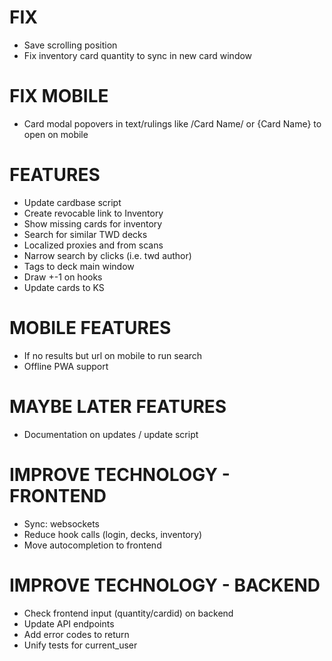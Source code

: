 # FIX
* Save scrolling position
* Fix inventory card quantity to sync in new card window

# FIX MOBILE
* Card modal popovers in text/rulings like /Card Name/ or {Card Name} to open on mobile

# FEATURES
* Update cardbase script
* Create revocable link to Inventory
* Show missing cards for inventory
* Search for similar TWD decks
* Localized proxies and from scans
* Narrow search by clicks (i.e. twd author)
* Tags to deck main window
* Draw +-1 on hooks
* Update cards to KS

# MOBILE FEATURES
* If no results but url on mobile to run search
* Offline PWA support

# MAYBE LATER FEATURES
* Documentation on updates / update script

# IMPROVE TECHNOLOGY - FRONTEND
* Sync: websockets
* Reduce hook calls (login, decks, inventory)
* Move autocompletion to frontend

# IMPROVE TECHNOLOGY - BACKEND
* Check frontend input (quantity/cardid) on backend
* Update API endpoints
* Add error codes to return
* Unify tests for current_user
